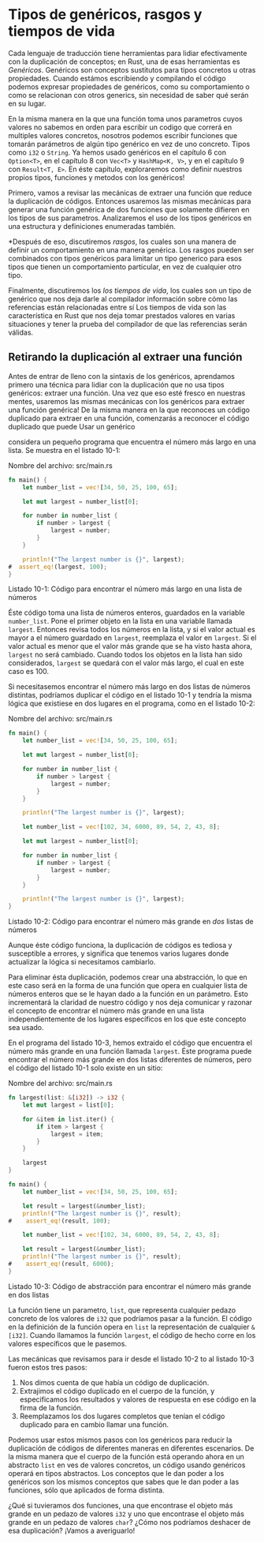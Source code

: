 # Tipos de genéricos, rasgos y tiempos de vida

Cada lenguaje de traducción tiene herramientas para lidiar efectivamente con la duplicación
de conceptos; en Rust, una de esas herramientas es *Genéricos*. Genéricos son conceptos
sustitutos para tipos concretos u otras propiedades. Cuando estámos escribiendo y
compilando el código podemos expresar propiedades de genéricos, como su
comportamiento o como se relacionan con otros generics, sin necesidad de saber qué 
serán en su lugar.

En la misma manera en la que una función toma unos parametros cuyos valores no sabemos en
orden para escribir un codigo que correrá en multiples valores concretos, nosotros podemos
escribir funciones que tomarán parámetros de algún tipo genérico en vez de uno concreto.
Tipos como `i32` o `String`. Ya hemos usado genéricos en el capítulo 6 con 
`Option<T>`, en el capítulo 8 con `Vec<T>` y `HashMap<K, V>`, y en el capítulo 9 con
`Result<T, E>`. En éste capítulo, exploraremos como definir nuestros propios tipos,
funciones y metodos con los genéricos!

Primero, vamos a revisar las mecánicas de extraer una función que
reduce la duplicación de códigos. Entonces usaremos las mismas mecánicas para generar una función
genérica de dos funciones que solamente difieren en los tipos de sus 
parametros. Analizaremos el uso de los tipos genéricos en una estructura y definiciones enumeradas
también.

*Después de eso, discutiremos *rasgos*, los cuales son una manera de definir un comportamiento en una
manera genérica. Los rasgos pueden ser combinados con tipos genéricos para limitar un
tipo generico para esos tipos que tienen un comportamiento particular, en vez de 
cualquier otro tipo.

Finalmente, discutiremos los *los tiempos de vida*, los cuales son un tipo de genérico que nos deja
darle al compilador información sobre cómo las referencias están relacionadas entre sí
Los tiempos de vida son las característica en Rust que nos deja tomar prestados valores en varias 
situaciones y tener la prueba del compilador de que las referencias serán válidas.

## Retirando la duplicación al extraer una función

Antes de entrar de lleno con la sintaxis de los genéricos, aprendamos primero una técnica para lidiar
con la duplicación que no usa tipos genéricos: extraer una función. Una vez
que eso esté fresco en nuestras mentes, usaremos las mismas mecánicas con los genéricos para
extraer una función genérica! De la misma manera en la que reconoces un código duplicado
para extraer en una función, comenzarás a reconocer el código duplicado que puede
Usar un genérico

considera un pequeño programa que encuentra el número más largo en una lista. Se muestra en
el listado 10-1: 

<span class="filename">Nombre del archivo: src/main.rs</span>

```rust
fn main() {
    let number_list = vec![34, 50, 25, 100, 65];

    let mut largest = number_list[0];

    for number in number_list {
        if number > largest {
            largest = number;
        }
    }

    println!("The largest number is {}", largest);
#  assert_eq!(largest, 100);
}
```

<span class="caption">Listado 10-1: Código para encontrar el número más largo en una lista 
de números</span>

Éste código toma una lista de números enteros, guardados en la variable `number_list`. 
Pone el primer objeto en la lista en una variable llamada `largest`. Entonces revisa
todos los números en la lista, y si el valor actual es mayor a
el número guardado en `largest`, reemplaza el valor en `largest`. Si el
valor actual es menor que el valor más grande que se ha visto hasta ahora, `largest` no será
cambiado. Cuando todos los objetos en la lista han sido considerados, `largest` se quedará
con el valor más largo, el cual en este caso es 100.

Si necesitasemos encontrar el número más largo en dos listas de números distintas, podríamos
duplicar el código en el listado 10-1 y tendría la misma lógica que existiese en dos
lugares en el programa, como en el listado 10-2:

<span class="filename">Nombre del archivo: src/main.rs</span>

```rust
fn main() {
    let number_list = vec![34, 50, 25, 100, 65];

    let mut largest = number_list[0];

    for number in number_list {
        if number > largest {
            largest = number;
        }
    }

    println!("The largest number is {}", largest);

    let number_list = vec![102, 34, 6000, 89, 54, 2, 43, 8];

    let mut largest = number_list[0];

    for number in number_list {
        if number > largest {
            largest = number;
        }
    }

    println!("The largest number is {}", largest);
}
```

<span class="caption">Listado 10-2: Código para encontrar el número más grande en *dos* 
listas de números</span>

Aunque éste código funciona, la duplicación de códigos es tediosa y susceptible a errores, y significa que
tenemos varios lugares donde actualizar la lógica si necesitamos cambiarlo.

<!-- Are we safe assuming the reader will be familiar with the term
"abstraction" in this context, or do we want to give a brief definition? -->
<!-- Yes, our audience will be familiar with this term. /Carol -->

Para eliminar ésta duplicación, podemos crear una abstracción, lo que en este caso
será en la forma de una función que opera en cualquier lista de números enteros que se le hayan dado
a la función en un parámetro. Esto incrementará la claridad de nuestro código y
nos deja comunicar y razonar el concepto de encontrar el número más grande
en una lista independientemente de los lugares específicos en los que este concepto sea usado.

En el programa del listado 10-3, hemos extraido el código que encuentra el número
más grande en una función llamada  `largest`. Éste programa puede encontrar el número
más grande en dos listas diferentes de números, pero el código del listado 10-1 solo
existe en un sitio:

<span class="filename">Nombre del archivo: src/main.rs</span>

```rust
fn largest(list: &[i32]) -> i32 {
    let mut largest = list[0];

    for &item in list.iter() {
        if item > largest {
            largest = item;
        }
    }

    largest
}

fn main() {
    let number_list = vec![34, 50, 25, 100, 65];

    let result = largest(&number_list);
    println!("The largest number is {}", result);
#    assert_eq!(result, 100);

    let number_list = vec![102, 34, 6000, 89, 54, 2, 43, 8];

    let result = largest(&number_list);
    println!("The largest number is {}", result);
#    assert_eq!(result, 6000);
}
```

<span class="caption">Listado 10-3: Código de abstracción para encontrar el número más grande
en dos listas</span>

La función tiene un parametro, `list`, que representa cualquier pedazo concreto de los valores de
`i32` que podríamos pasar a la función. El código en la definición
de la función opera en `list` la representación de cualquier `&[i32]`. Cuando llamamos la
función `largest`, el código de hecho corre en los valores específicos
que le pasemos.

Las mecánicas que revisamos para ir desde el listado 10-2 to al listado 10-3 fueron 
estos tres pasos:

1. Nos dimos cuenta de que había un código de duplicación.
2. Extrajimos el código duplicado en el cuerpo de la función, y especificamos
   los resultados y valores de respuesta en ese código en la firma de la función.
3. Reemplazamos los dos lugares completos que tenían el código duplicado para en cambio llamar
   una función.

Podemos usar estos mismos pasos con los genéricos para reducir la duplicación de códigos de 
diferentes maneras en diferentes escenarios. De la misma manera que el cuerpo de la función
está operando ahora en un abstracto `list` en ves de valores concretos, un código usando 
genéricos operará en tipos abstractos. Los conceptos que le dan poder a los genéricos son los
mismos conceptos que sabes que le dan poder a las funciones, sólo que aplicados
de forma distinta.

¿Qué si tuvieramos dos funciones, una que encontrase el objeto más grande en un pedazo de valores
`i32` y uno que encontrase el objeto más grande en un pedazo de valores `char`?
¿Cómo nos podríamos deshacer de esa duplicación? ¡Vamos a averiguarlo!
